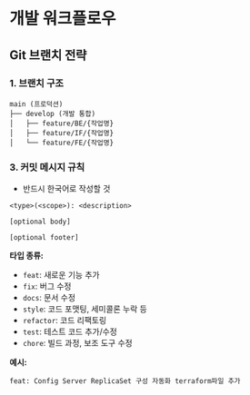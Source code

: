 # 개발 워크플로우

## Git 브랜치 전략

### 1. 브랜치 구조
```
main (프로덕션)
├── develop (개발 통합)
│   ├── feature/BE/{작업명}
│   ├── feature/IF/{작업명}
│   └── feature/FE/{작업명}
```

### 3. 커밋 메시지 규칙
- 반드시 한국어로 작성할 것

```
<type>(<scope>): <description>

[optional body]

[optional footer]
```

**타입 종류:**
- `feat`: 새로운 기능 추가
- `fix`: 버그 수정
- `docs`: 문서 수정
- `style`: 코드 포맷팅, 세미콜론 누락 등
- `refactor`: 코드 리팩토링
- `test`: 테스트 코드 추가/수정
- `chore`: 빌드 과정, 보조 도구 수정

**예시:**
```
feat: Config Server ReplicaSet 구성 자동화 terraform파일 추가

```
